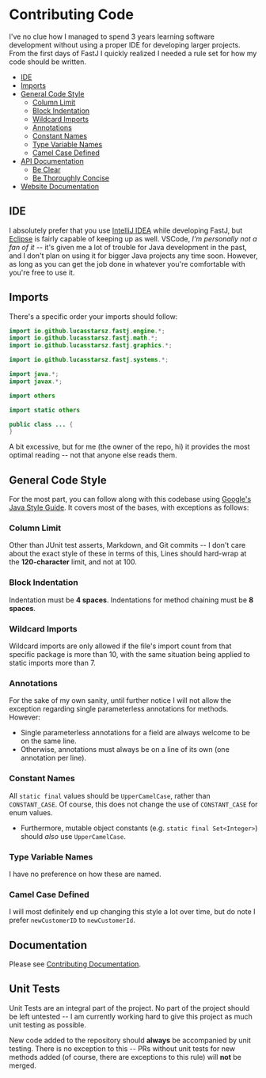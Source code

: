 # Contributing Code

I've no clue how I managed to spend 3 years learning software development without using a proper IDE for developing larger projects. From the first days of FastJ I quickly realized I needed a rule set for how my code should be written.

- [IDE](#IDE)
- [Imports](#Imports)
- [General Code Style](#General-Code-Style)
    - [Column Limit](#Column-Limit)
    - [Block Indentation](#Block-Indentation)
    - [Wildcard Imports](#Wildcard-Imports)
    - [Annotations](#Annotations)
    - [Constant Names](#Constant-Names)
    - [Type Variable Names](#Type-Variable-Names)
    - [Camel Case Defined](#Camel-Case-Defined)
- [API Documentation](#API-Documentation)
    - [Be Clear](#Be-Clear)
    - [Be Thoroughly Concise](#Be-Thoroughly-Concise)
- [Website Documentation](#Website-Documentation)


## IDE
I absolutely prefer that you use [IntelliJ IDEA][IntelliJ-Link] while developing FastJ, but [Eclipse][Eclipse-Link] is fairly capable of keeping up as well. VSCode, _I'm personally not a fan of it_ -- it's given me a lot of trouble for Java development in the past, and I don't plan on using it for bigger Java projects any time soon. However, as long as you can get the job done in whatever you're comfortable with you're free to use it.


## Imports
There's a specific order your imports should follow:
```java
import io.github.lucasstarsz.fastj.engine.*;
import io.github.lucasstarsz.fastj.math.*;
import io.github.lucasstarsz.fastj.graphics.*;

import io.github.lucasstarsz.fastj.systems.*;

import java.*;
import javax.*;

import others

import static others

public class ... {
}
```

A bit excessive, but for me (the owner of the repo, hi) it provides the most optimal reading -- not that anyone else reads them.


## General Code Style
For the most part, you can follow along with this codebase using [Google's Java Style Guide][Style-Guide-Link]. It covers most of the bases, with exceptions as follows:

### Column Limit
Other than JUnit test asserts, Markdown, and Git commits -- I don't care about the exact style of these in terms of this, Lines should hard-wrap at the **120-character** limit, and not at 100.

### Block Indentation
Indentation must be **4 spaces**. Indentations for method chaining must be **8 spaces**.
  
### Wildcard Imports
Wildcard imports are only allowed if the file's import count from that specific package is more than 10, with the same situation being applied to static imports more than 7.

### Annotations
For the sake of my own sanity, until further notice I will not allow the exception regarding single parameterless annotations for methods. However:
- Single parameterless annotations for a field are always welcome to be on the same line.
- Otherwise, annotations must always be on a line of its own (one annotation per line).

### Constant Names
All `static final` values should be `UpperCamelCase`, rather than `CONSTANT_CASE`. Of course, this does not change the use of `CONSTANT_CASE` for enum values.
- Furthermore, mutable object constants (e.g. `static final Set<Integer>`) should _also_ use `UpperCamelCase`.

### Type Variable Names
I have no preference on how these are named.

### Camel Case Defined
I will most definitely end up changing this style a lot over time, but do note I prefer `newCustomerID` to `newCustomerId`.


## Documentation
Please see [Contributing Documentation][Contributing-Documentation].

## Unit Tests
Unit Tests are an integral part of the project. No part of the project should be left untested -- I am currently working hard to give this project as much unit testing as possible. 

New code added to the repository should **always** be accompanied by unit testing. There is no exception to this -- PRs without unit tests for new methods added (of course, there are exceptions to this rule) will **not** be merged.


[IntelliJ-Link]: https://www.jetbrains.com/idea/ "IntelliJ IDEA IDE"
[Eclipse-Link]: https://www.eclipse.org/downloads/ "Eclipse IDE"
[Style-Guide-Link]: https://google.github.io/styleguide/javaguide.html "Google Java Style Guide"
[Contributing-Documentation]: contributing-documentation.md "Contributing Documentation"
